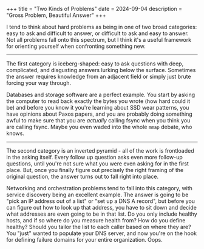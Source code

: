 +++
title = "Two Kinds of Problems"
date = 2024-09-04
description = "Gross Problem, Beautiful Answer"
+++

I tend to think about hard problems as being in one of two broad categories:
easy to ask and difficult to answer, or difficult to ask and easy to answer. Not
all problems fall onto this spectrum, but I think it's a useful framework for
orienting yourself when confronting something new.

---

The first category is iceberg-shaped: easy to ask questions with deep,
complicated, and disgusting answers lurking below the surface. Sometimes the
answer requires knowledge from an adjacent field or simply just brute forcing
your way through.

Databases and storage software are a perfect example. You start by asking the
computer to read back exactly the bytes you wrote (how hard could it be) and
before you know it you're learning about SSD wear patterns, you have opinions
about Paxos papers, and you are probably doing something awful to make sure that
you are *actually* calling fsync when you think you are calling fsync. Maybe you
even waded into the whole `mmap` debate, who knows.

---

The second category is an inverted pyramid - all of the work is frontloaded in
the asking itself. Every follow up question asks even more follow-up questions,
until you're not sure what you were even asking for in the first place.
But, once you finally figure out precisely the right framing of the original
question, the answer turns out to fall right into place.

Networking and orchestration problems tend to fall into this category, with
service discovery being an excellent example. The answer is going to be "pick an
IP address out of a list" or "set up a DNS A record", but before you can figure
out how to look up that address, you have to sit down and decide what addresses
are even going to be in that list. Do you only include healthy hosts, and if so
where do you measure health from? How do you define healthy? Should you tailor
the list to each caller based on where they are? You "just" wanted to populate
your DNS server, and now you're on the hook for defining failure domains for
your entire organization. Oops.

